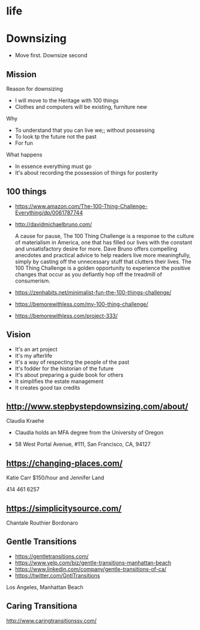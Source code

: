 # life

# Downsizing

* Move first. Downsize second


## Mission

Reason for downsizing

* I will move to the Heritage with 100 things
* Clothes and computers will be existing, furniture new

Why

* To understand that you can live we;; without possessing
* To look tp the future not the past
* For fun

What happens

* In essence everything must go
* It's about recording the possession of things for posterity

## 100 things

* https://www.amazon.com/The-100-Thing-Challenge-Everything/dp/0061787744
* http://davidmichaelbruno.com/

    A cause for pause, The 100 Thing Challenge is a response to the culture of materialism in America, one that has filled our lives with the constant and unsatisfactory desire for more. Dave Bruno offers compelling anecdotes and practical advice to help readers live more meaningfully, simply by casting off the unnecessary stuff that clutters their lives. The 100 Thing Challenge is a golden opportunity to experience the positive changes that occur as you defiantly hop off the treadmill of consumerism.

* https://zenhabits.net/minimalist-fun-the-100-things-challenge/
* https://bemorewithless.com/my-100-thing-challenge/
* https://bemorewithless.com/project-333/



## Vision

* It's an art project
* It's my afterlife
* It's a way of respecting the people of the past
* It's fodder for the historian of the future
* It's about preparing a guide book for others
* It simplifies the estate management
* It creates good tax credits

## http://www.stepbystepdownsizing.com/about/

Claudia Kraehe

* Claudia holds an MFA degree from the University of Oregon

* 58 West Portal Avenue, #111, San Francisco, CA, 94127

## https://changing-places.com/

Katie Carr $150/hour and Jennifer Land

414 461 6257

## https://simplicitysource.com/

Chantale Routhier Bordonaro


## Gentle Transitions

* https://gentletransitions.com/
* https://www.yelp.com/biz/gentle-transitions-manhattan-beach
* https://www.linkedin.com/company/gentle-transitions-of-ca/
* https://twitter.com/GntlTransitions

Los Angeles, Manhattan Beach

## Caring Transitiona

http://www.caringtransitionssv.com/

